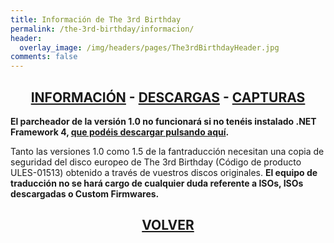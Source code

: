 ```yaml
---
title: Información de The 3rd Birthday
permalink: /the-3rd-birthday/informacion/
header:
  overlay_image: /img/headers/pages/The3rdBirthdayHeader.jpg
comments: false
---
```

<h2 style="text-align: center;"><strong><a href="/the-3rd-birthday/informacion/">INFORMACIÓN</a> - <a href="/the-3rd-birthday/descargar/">DESCARGAS</a> - <a href="/the-3rd-birthday/capturas/">CAPTURAS</a></strong></h2>

**El parcheador de la versión 1.0 no funcionará si no tenéis instalado .NET Framework 4, 
<a title="Descarga de .NET Framework 4" href="http://www.microsoft.com/downloads/es-es/details.aspx?FamilyID=9cfb2d51-5ff4-4491-b0e5-b386f32c0992" target="_blank">que 
podéis descargar pulsando aquí</a>.**

Tanto las versiones 1.0 como 1.5 de la fantraducción necesitan una copia de seguridad del 
disco europeo de The 3rd Birthday (Código de producto ULES-01513) obtenido a través de 
vuestros discos originales. **El equipo de traducción no se hará cargo de cualquier duda 
referente a ISOs, ISOs descargadas o Custom Firmwares.**

<h2 style="text-align: center;"><a href="/the-3rd-birthday/"><strong>VOLVER</strong></a></h2>


